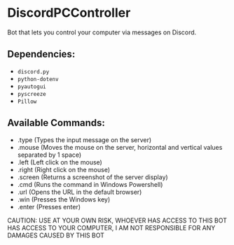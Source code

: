 # DiscordPCController
Bot that lets you control your computer via messages on Discord.


## Dependencies:
- `discord.py`
- `python-dotenv`
- `pyautogui`
- `pyscreeze`
- `Pillow`

## Available Commands:
- .type <insert string here> (Types the input message on the server)
- .mouse <horizontal movement> <vertical movement> (Moves the mouse on the server, horizontal and vertical values separated by 1 space)
- .left (Left click on the mouse)
- .right (Right click on the mouse)
- .screen (Returns a screenshot of the server display)
- .cmd <insert command here> (Runs the command in Windows Powershell)
- .url <insert url here> (Opens the URL in the default browser)
- .win (Presses the Windows key)
- .enter (Presses enter)


CAUTION: USE AT YOUR OWN RISK, WHOEVER HAS ACCESS TO THIS BOT HAS ACCESS TO YOUR COMPUTER, I AM NOT RESPONSIBLE FOR ANY DAMAGES CAUSED BY THIS BOT